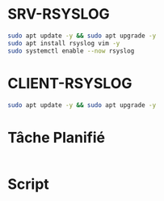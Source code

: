 # SRV-RSYSLOG
```bash
sudo apt update -y && sudo apt upgrade -y
sudo apt install rsyslog vim -y
sudo systemctl enable --now rsyslog
```
# CLIENT-RSYSLOG
```bash
sudo apt update -y && sudo apt upgrade -y

```

# Tâche Planifié
```bash

```

# Script
```bash

```